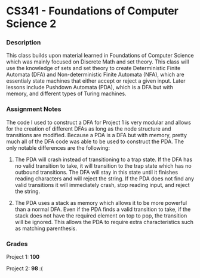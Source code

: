 # CS341 - Foundations of Computer Science 2

### Description
This class builds upon material learned in Foundations of Computer Science which was mainly focused on Discrete Math and set theory. This class will use the knowledge of sets and set theory to create Deterministic Finite Automata (DFA) and Non-deterministic Finite Automata (NFA), which are essentialy state machines that either accept or reject a given input. Later lessons include Pushdown Automata (PDA), which is a DFA but with memory, and different types of Turing machines.

### Assignment Notes
The code I used to construct a DFA for Project 1 is very modular and allows for the creation of different DFAs as long as the node structure and transitions are modified. Because a PDA is a DFA but with memory, pretty much all of the DFA code was able to be used to construct the PDA. The only notable differences are the following:
1. The PDA will crash instead of transitioning to a trap state. If the DFA has no valid transition to take, it will transition to the trap state which has no outbound transitions. The DFA will stay in this state until it finishes reading characters and will reject the string. If the PDA does not find any valid transitions it will immediately crash, stop reading input, and reject the string.

2. The PDA uses a stack as memory which allows it to be more powerful than a normal DFA. Even if the PDA finds a valid transition to take, if the stack does not have the required element on top to pop, the transition will be ignored. This allows the PDA to require extra characteristics such as matching parenthesis.

### Grades

Project 1: <b> 100 </b>

Project 2: <b> 98 </b> :(
